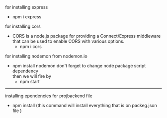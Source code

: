 for installing express 

- npm i express

for installing cors

- CORS is a node.js package for providing a Connect/Express middleware that can be used to enable CORS with various options.
	- npm i cors

for installing nodemon from nodemon.io
- npm install nodemon
don't forget to change node package script dependency	
then we will fire by
	-	npm start

-----

installing ependencies for projbackend file
- npm install (this command will install everything that is on packeg.json file ) 
